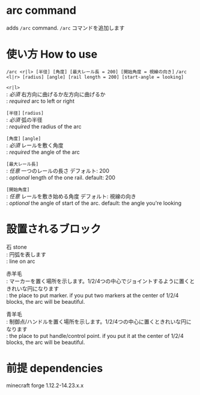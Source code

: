 # arc command 

adds `/arc` command.
`/arc` コマンドを追加します

# 使い方 How to use

`/arc <r|l> [半径] [角度] [最大レール長 = 200] [開始角度 = 視線の向き]`
`/arc <l|r> [radius] [angle] [rail length = 200] [start-angle = looking]`

`<r|l>`\
:  *必須* 右方向に曲げるか左方向に曲げるか\
:  *required* arc to left or right

`[半径]` `[radius]`\
:  *必須* 弧の半径\
:  *required* the radius of the arc

`[角度]` `[angle]`\
:  *必須* レールを敷く角度\
:  *required* the angle of the arc

`[最大レール長]`\
:  *任意* 一つのレールの長さ デフォルト: 200\
:  *optional* length of the one rail. default: 200

`[開始角度]`\
:  *任意* レールを敷き始める角度 デフォルト: 視線の向き\
:  *optional* the angle of start of the arc. default: the angle you're looking

# 設置されるブロック

石 stone\
:  円弧を表します\
:  line on arc

赤羊毛\
:  マーカーを置く場所を示します。1/2/4つの中心でジョイントするように置くときれいな円になります\
:  the place to put marker. if you put two markers at the center of 1/2/4 blocks, the arc will be beautiful.

青羊毛\
:  制御点/ハンドルを置く場所を示します。1/2/4つの中心に置くときれいな円になります\
:  the place to put handle/control point. if you put it at the center of 1/2/4 blocks, the arc will be beautiful.

# 前提 dependencies

minecraft forge 1.12.2-14.23.x.x
